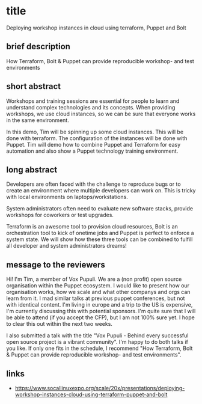 # title

Deploying workshop instances in cloud using terraform, Puppet and Bolt

## brief description

How Terraform, Bolt & Puppet can provide reproducible workshop- and test environments

## short abstract

Workshops and training sessions are essential for people to learn and understand complex technologies and its concepts. When providing workshops, we use cloud instances, so we can be sure that everyone works in the same environment.

In this demo, Tim will be spinning up some cloud instances. This will be done with terraform. The configuration of the instances will be done with Puppet. Tim will demo how to combine Puppet and Terraform for easy automation and also show a Puppet technology training environment.

## long abstract

Developers are often faced with the challenge to reproduce bugs or to create an environment where multiple developers can work on. This is tricky with local environments on laptops/workstations.

System administrators often need to evaluate new software stacks, provide workshops for coworkers or test upgrades.

Terraform is an awesome tool to provision cloud resources, Bolt is an orchestration tool to kick of onetime jobs and Puppet is perfect to enforce a system state. We will show how these three tools can be combined to fulfill all developer and system administrators dreams!

## message to the reviewers

Hi!
I'm Tim, a member of Vox Pupuli. We are a (non profit) open source organisation within the Puppet ecosystem. I would like to present how our organisation works, how we scale and what other companys and orgs can learn from it. I mad similar talks at previous puppet conferences, but not with identical content.
I'm living in europe and a trip to the US is expensive, I'm currently discussing this with potential sponsors. I'm quite sure that I will be able to attend (if you accept the CFP), but I am not 100% sure yet. I hope to clear this out within the next two weeks.

I also submitted a talk with the title "Vox Pupuli - Behind every successful open source project is a vibrant community". I'm happy to do both talks if you like. If only one fits in the schedule, I recommend "How Terraform, Bolt & Puppet can provide reproducible workshop- and test environments".

## links

* https://www.socallinuxexpo.org/scale/20x/presentations/deploying-workshop-instances-cloud-using-terraform-puppet-and-bolt
